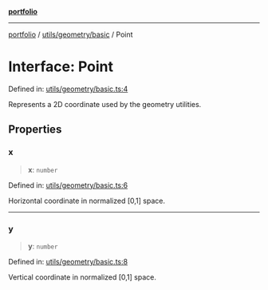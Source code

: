 [**portfolio**](../../../../README.md)

***

[portfolio](../../../../modules.md) / [utils/geometry/basic](../README.md) / Point

# Interface: Point

Defined in: [utils/geometry/basic.ts:4](https://github.com/tnorlund/Portfolio/blob/1ce9d793fe74ca9a6c4e46e63e7f387705839dcd/portfolio/utils/geometry/basic.ts#L4)

Represents a 2D coordinate used by the geometry utilities.

## Properties

### x

> **x**: `number`

Defined in: [utils/geometry/basic.ts:6](https://github.com/tnorlund/Portfolio/blob/1ce9d793fe74ca9a6c4e46e63e7f387705839dcd/portfolio/utils/geometry/basic.ts#L6)

Horizontal coordinate in normalized [0,1] space.

***

### y

> **y**: `number`

Defined in: [utils/geometry/basic.ts:8](https://github.com/tnorlund/Portfolio/blob/1ce9d793fe74ca9a6c4e46e63e7f387705839dcd/portfolio/utils/geometry/basic.ts#L8)

Vertical coordinate in normalized [0,1] space.

